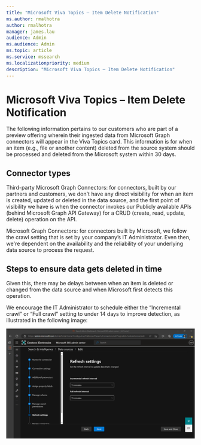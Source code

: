 ```yaml
---
title: "Microsoft Viva Topics – Item Delete Notification"
ms.author: rmalhotra
author: rmalhotra
manager: james.lau
audience: Admin
ms.audience: Admin
ms.topic: article
ms.service: mssearch
ms.localizationpriority: medium
description: "Microsoft Viva Topics – Item Delete Notification"
---
```


# Microsoft Viva Topics – Item Delete Notification

The following information pertains to our customers who are part of a preview offering wherein their ingested data from Microsoft Graph connectors will appear in the Viva Topics card. This information is for when an item (e.g., file or another content) deleted from the source system should be processed and deleted from the Microsoft system within 30 days.

## Connector types

Third-party Microsoft Graph Connectors: for connectors, built by our partners and customers, we don't have any direct visibility for when an item is created, updated or deleted in the data source, and the first point of visibility we have is when the connector invokes our Publicly available APIs (behind Microsoft Graph API Gateway) for a CRUD (create, read, update, delete) operation on the API.

Microsoft Graph Connectors: for connectors built by Microsoft, we follow the crawl setting that is set by your company’s IT Administrator. Even then, we're dependent on the availability and the reliability of your underlying data source to process the request.  

## Steps to ensure data gets deleted in time

Given this, there may be delays between when an item is deleted or changed from the data source and when Microsoft first detects this operation.  

We encourage the IT Administrator to schedule either the “Incremental crawl” or “Full crawl” setting to under 14 days to improve detection, as illustrated in the following image:

![Screenshot that shows recommended refresh settings.](media/refresh-settings.png)
